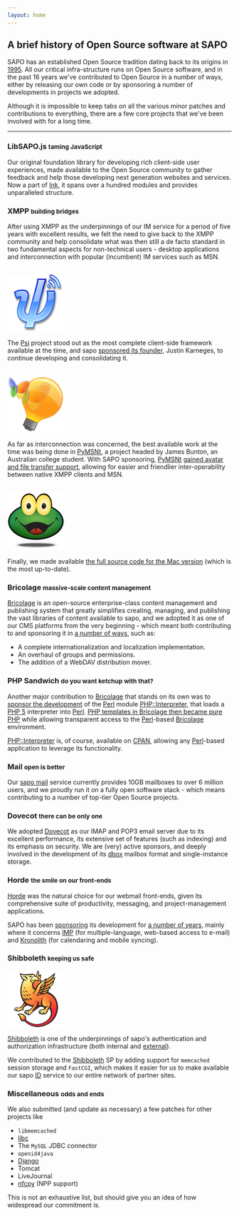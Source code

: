 ```yaml
---
layout: home
---
```


## A brief history of Open Source software at SAPO

SAPO has an established Open Source tradition dating back to its origins in <a href="http://en.wikipedia.org/wiki/SAPO_(company)">1995</a>. All our critical infra-structure runs on Open Source software, and in the past 16 years we've contributed to Open Source in a number of ways, either by releasing our own code or by sponsoring a number of developments in projects we adopted.

Although it is impossible to keep tabs on all the various minor patches and contributions to everything, there are a few core projects that we've been involved with for a long time.

<hr>

### LibSAPO.js <small>taming JavaScript</small>

Our original foundation library for developing rich client-side user experiences, made available to the Open Source community to gather feedback and help those developing next generation websites and services. Now a part of [Ink][i], it spans over a hundred modules and provides unparalleled structure.


### XMPP <small>building bridges</small>

After using XMPP as the underpinnings of our IM service for a period of five years with excellent results, we felt the need to give back to the XMPP community and help consolidate what was then still a de facto standard in two fundamental aspects for non-technical users - desktop applications and interconnection with popular (incumbent) IM services such as MSN.

<br clear="all">
<img src="../imgs/psi128.png" class="about">

The [Psi][p] project stood out as the most complete client-side framework available at the time, and <span class="podium">sapo</span> [sponsored its founder](http://listas.apesol.org/pipermail/delta-affinix.com/2005-February/000371.html), Justin Karneges, to continue developing and consolidating it.

<br clear="all">

<img src="../imgs/pymsnt128.png" class="about">

As far as interconnection was concerned, the best available work at the time was being done in [PyMSNt][pm], a project headed by James Bunton, an Australian college student. With SAPO sponsoring, [PyMSNt][pm] [gained avatar and file transfer support](http://delx.net.au/projects/pymsnt/news.html), allowing for easier and friendlier inter-operability between native XMPP clients and MSN.

<br clear="all"/>

<img src="../imgs/sapo128.png" class="about">

Finally, we made available [the full source code for the Mac version](https://github.com/sapo/sapo-messenger-for-mac) (which is the most up-to-date).


### Bricolage <small>massive-scale content management</small>

[Bricolage][b] is an open-source enterprise-class content management and publishing system that greatly simplifies creating, managing, and publishing the vast libraries of content available to <span class="podium">sapo</span>, and we adopted it as one of our CMS platforms from the very beginning - which meant both contributing to and sponsoring it in [a number of ways](http://comments.gmane.org/gmane.comp.db.postgresql.announce/156), such as:

* A complete internationalization and localization implementation.
* An overhaul of groups and permissions.
* The addition of a WebDAV distribution mover.

### PHP Sandwich <small>do you want ketchup with that?</small>

Another major contribution to [Bricolage][b] that stands on its own was to [sponsor the development][b2] of the [Perl][pl] module [PHP::Interpreter][cpan1], that loads a [PHP 5][ph] interpreter into [Perl][pl]. [PHP  templates in Bricolage then became pure PHP][b1] while allowing transparent access to the [Perl][pl]-based [Bricolage][b] environment.

[PHP::Interpreter][cpan1] is, of course, available on [CPAN][cpan2], allowing any [Perl][pl]-based application to leverage its functionality.

### Mail <small>open is better</small>

Our [sapo mail][m] service currently provides 10GB mailboxes to over 6 million users, and we proudly run it on a fully open software stack - which means contributing to a number of top-tier Open Source projects.

### Dovecot <small>there can be only one</small>

We adopted [Dovecot][d] as our IMAP and POP3 email server due to its excellent performance, its extensive set of features (such as indexing) and its emphasis on security. We are (very) active sponsors, and deeply involved in the development of its [dbox][db] mailbox format and single-instance storage.

### Horde <small>the smile on our front-ends</small>

[Horde][h] was the natural choice for our webmail front-ends, given its comprehensive suite of productivity, messaging, and project-management applications.

SAPO has been [sponsoring][h1] its development for [a number of years][h2], mainly where it concerns [IMP][imp] (for multiple-language, web-based access to e-mail) and [Kronolith][kr] (for calendaring and mobile syncing).

### Shibboleth <small>keeping us safe</small>

<img src="../imgs/shibboleth128.png" class="about">

[Shibboleth][sh] is one of the underpinnings of <span class="podium">sapo</span>'s authentication and authorization infrastructure (both internal and [external][id]).

We contributed to the [Shibboleth][sh] SP by adding support for `memcached` session storage and `FastCGI`, which makes it easier for us to make available our <span class="podium">sapo</span> [ID][id] service to our entire network of partner sites.

### Miscellaneous <small>odds and ends</small>

We also submitted (and update as necessary) a few patches for other projects like

* `libmemcached`
* [libc](http://sourceware.org/bugzilla/show_bug.cgi?id=5541)
* The `MySQL` JDBC connector
* `openid4java`
* [Django](https://code.djangoproject.com/ticket/14032)
* Tomcat
* LiveJournal
* [nfcpy](https://code.launchpad.net/~andrefcruz/nfcpy/npp-1.0) (NPP support)

This is not an exhaustive list, but should give you an idea of how widespread our commitment is.

[cpan1]: http://search.cpan.org/search?query=php%3A%3Ainterpreter&mode=all
[cpan2]: http://search.cpan.org/~aff/PHP-Interpreter-1.0.2/lib/PHP/Interpreter.pm
[id]: http://id.sapo.pt
[i]: http://ink.sapo.pt
[d]: http://www.dovecot.org/
[db]: http://wiki2.dovecot.org/MailboxFormat/dbox
[h]: http://horde.org
[h1]: http://janschneider.de/news/25/252
[h2]: http://www.techworld.com.au/article/263744/open_source_identity_horde_lead_developer_jan_schneider/?pp=3
[imp]: http://www.horde.org/apps/imp/
[kr]: http://www.horde.org/apps/kronolith/
[l]: http://www.lighttpd.net/
[m]: http://mail.sapo.pt
[p]: http://psi-im.org/
[ph]: http://www.php.net
[pl]: http://www.perl.org
[pm]: http://delx.net.au/projects/pymsnt
[b]: http://bricolagecms.org/
[b1]: http://bricolagecms.org/news/announce/changes/bricolage-1.10.0/
[b2]: http://justatheory.com/bricolage/1.9.0.html
[s]: http://www.sapo.pt
[sh]: http://shibboleth.internet2.edu/
[sh1]: https://svn.shibboleth.net/cpp-sp/branches/REL_2/`FastCGI`/shibresponder.cpp
